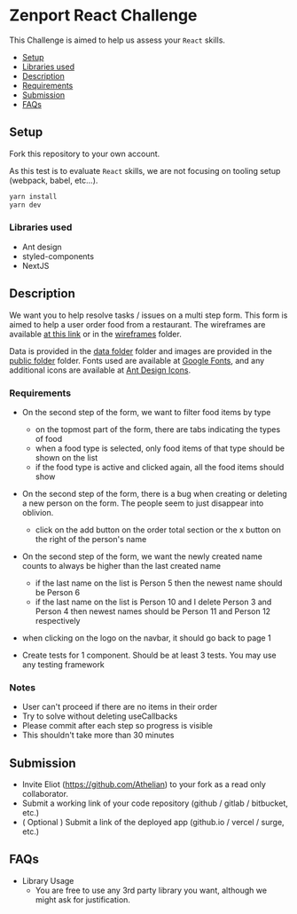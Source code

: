 # Zenport React Challenge

This Challenge is aimed to help us assess your `React` skills.

<!-- toc -->

- [Setup](#setup)
- [Libraries used](#libraries-used)
- [Description](#description)
- [Requirements](#requirements)
- [Submission](#submission)
- [FAQs](#faqs)

<!-- tocstop -->

## Setup

Fork this repository to your own account.

As this test is to evaluate `React` skills, we are not focusing on tooling setup (webpack, babel, etc...).

```bash
yarn install
yarn dev
```

### Libraries used

- Ant design
- styled-components
- NextJS

## Description

We want you to help resolve tasks / issues on a multi step form. This form is aimed to help a user order food from a restaurant. The wireframes are available [at this link](https://www.figma.com/file/RsvCqxq86NkWDfW01G6gYa/Coding-Challenge?node-id=1%3A2) or in the [wireframes](https://github.com/zenportinc/frontend-react-challenge/tree/master/wireframes) folder.

Data is provided in the [data folder](https://github.com/zenportinc/frontend-react-challenge/tree/master/src/modules/ZenportEats/data) folder and images are provided in the [public folder](https://github.com/zenportinc/frontend-react-challenge/tree/master/public) folder. Fonts used are available at [Google Fonts](https://fonts.google.com/), and any additional icons are available at [Ant Design Icons](https://ant.design/components/icon/).

### Requirements

- On the second step of the form, we want to filter food items by type

  - on the topmost part of the form, there are tabs indicating the types of food
  - when a food type is selected, only food items of that type should be shown on the list
  - if the food type is active and clicked again, all the food items should show

- On the second step of the form, there is a bug when creating or deleting a new person on the form. The people seem to just disappear into oblivion.
  - click on the add button on the order total section or the x button on the right of the person's name
  
- On the second step of the form, we want the newly created name counts to always be higher than the last created name
  - if the last name on the list is Person 5 then the newest name should be Person 6
  - if the last name on the list is Person 10 and I delete Person 3 and Person 4 then newest names should be Person 11 and Person 12 respectively
- when clicking on the logo on the navbar, it should go back to page 1
- Create tests for 1 component. Should be at least 3 tests. You may use any testing framework

### Notes

- User can't proceed if there are no items in their order
- Try to solve without deleting useCallbacks
- Please commit after each step so progress is visible
- This shouldn't take more than 30 minutes

## Submission

- Invite Eliot (https://github.com/Athelian) to your fork as a read only collaborator.
- Submit a working link of your code repository (github / gitlab / bitbucket, etc.)
- ( Optional ) Submit a link of the deployed app (github.io / vercel / surge, etc.)

## FAQs

- Library Usage
  - You are free to use any 3rd party library you want, although we might ask for justification.
